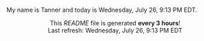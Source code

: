 My name is Tanner and today is Wednesday, July 26, 9:13 PM EDT.

<p align="center">This <i>README</i> file is generated <b>every 3 hours</b>!</br>Last refresh: Wednesday, July 26, 9:13 PM EDT<br /></p>
